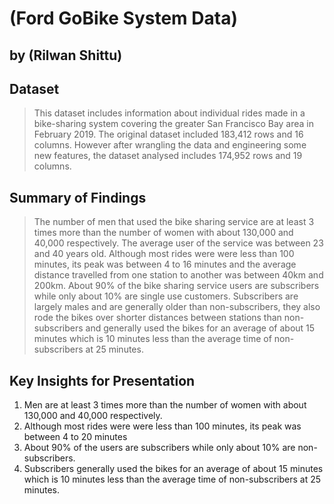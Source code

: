 # (Ford GoBike System Data)
## by (Rilwan Shittu)


## Dataset

> This dataset includes information about individual rides made in a bike-sharing system covering the greater San Francisco Bay area in February 2019. The original dataset included 183,412 rows and 16 columns. However after wrangling the data and engineering some new features, the dataset analysed includes 174,952 rows and 19 columns.


## Summary of Findings

> The number of men that used the bike sharing service are at least 3 times more than the number of women with about 130,000 and 40,000 respectively. The average user of the service was between 23 and 40 years old. Although most rides were were less than 100 minutes, its peak was between 4 to 16 minutes and the average distance travelled from one station to another was between 40km and 200km. About 90% of the bike sharing service users are subscribers while only about 10% are single use customers. Subscribers are largely males and are generally older than non-subscribers, they also rode the bikes over shorter distances between stations than non-subscribers and generally used the bikes for an average of about 15 minutes which is 10 minutes less than the average time of non-subscribers at 25 minutes.


## Key Insights for Presentation

1. Men are at least 3 times more than the number of women with about 130,000 and 40,000 respectively. 
2. Although most rides were were less than 100 minutes, its peak was between 4 to 20 minutes
3. About 90% of the users are subscribers while only about 10% are non-subscribers.
4. Subscribers generally used the bikes for an average of about 15 minutes which is 10 minutes less than the average time of non-subscribers at 25 minutes.